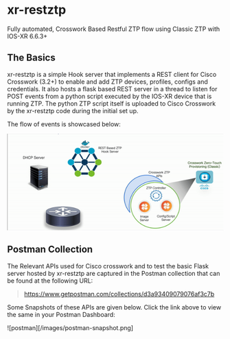# xr-restztp
Fully automated, Crosswork Based Restful ZTP flow using Classic ZTP with IOS-XR 6.6.3+

## The Basics
xr-restztp is a simple Hook server that implements a REST client for Cisco Crosswork (3.2+) to enable and add ZTP devices, profiles, configs and credentials.
It also hosts a flask based REST server in a thread to listen for POST events from a python script executed by the IOS-XR device that is running ZTP. The python ZTP script itself is uploaded to Cisco Crosswork by the xr-restztp code during the initial set up.

The flow of events is showcased below:

![demo-flow](/demo_flow.gif)

## Postman Collection
The Relevant APIs used for Cisco crosswork and to test the basic Flask server hosted by xr-restztp are captured in the Postman collection that can be found at the following URL:

><https://www.getpostman.com/collections/d3a93409079076af3c7b>

Some Snapshots of these APIs are given below. Click the link above to view the same in your Postman Dashboard:

![postman][/images/postman-snapshot.png]
